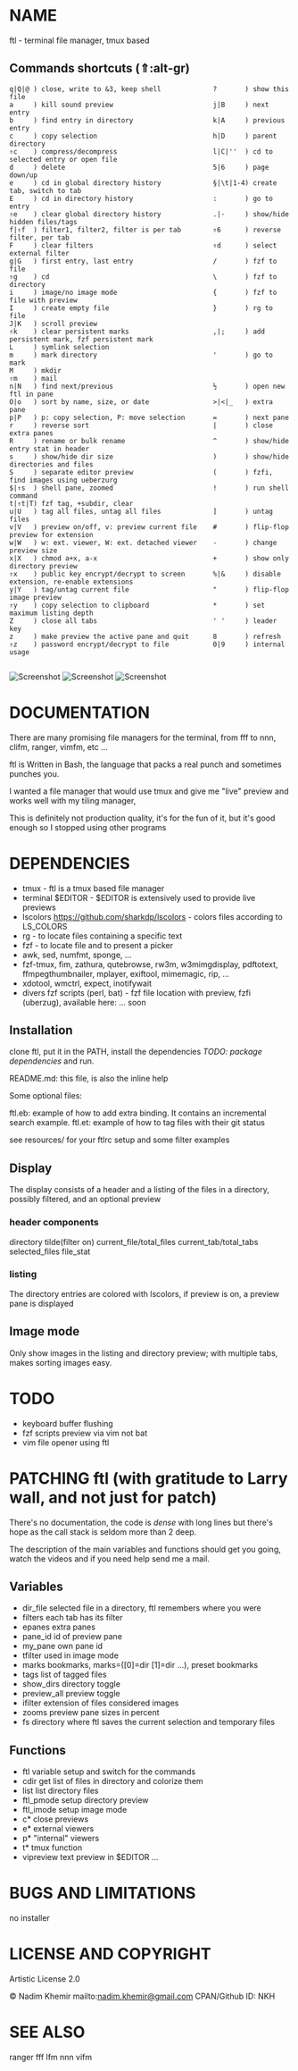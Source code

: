 # NAME

ftl - terminal file manager, tmux based

## Commands shortcuts (⇑:alt-gr)
```
q|Q|@ ) close, write to &3, keep shell             ?       ) show this file
a     ) kill sound preview                         j|B     ) next entry
b     ) find entry in directory                    k|A     ) previous entry
c     ) copy selection                             h|D     ) parent directory
⇑c    ) compress/decompress                        l|C|''  ) cd to selected entry or open file
d     ) delete                                     5|6     ) page down/up
e     ) cd in global directory history             §|\t|1-4) create tab, switch to tab
E     ) cd in directory history                    :       ) go to entry
⇑e    ) clear global directory history             .|·     ) show/hide hidden files/tags               
f|⇑f  ) filter1, filter2, filter is per tab        ⇑6      ) reverse filter, per tab
F     ) clear filters                              ⇑d      ) select external filter
g|G   ) first entry, last entry                    /       ) fzf to file
⇑g    ) cd                                         \       ) fzf to directory
i     ) image/no image mode                        {       ) fzf to file with preview
I     ) create empty file                          }       ) rg to file
J|K   ) scroll preview                             
⇑k    ) clear persistent marks                     ,|;     ) add persistent mark, fzf persistent mark
L     ) symlink selection                          
m     ) mark directory                             '       ) go to mark
M     ) mkdir                                      
⇑m    ) mail
n|N   ) find next/previous                         ½       ) open new ftl in pane
O|o   ) sort by name, size, or date                >|<|_   ) extra pane
p|P   ) p: copy selection, P: move selection       =       ) next pane
r     ) reverse sort                               |       ) close extra panes
R     ) rename or bulk rename                      ^       ) show/hide entry stat in header
s     ) show/hide dir size                         )       ) show/hide directories and files
S     ) separate editor preview                    (       ) fzfi, find images using ueberzurg 
$|⇑s  ) shell pane, zoomed                         !       ) run shell command
t|⇑t|T) fzf tag, +subdir, clear                    
u|U   ) tag all files, untag all files             ]       ) untag files 
v|V   ) preview on/off, v: preview current file    #       ) flip-flop preview for extension
w|W   ) w: ext. viewer, W: ext. detached viewer    -       ) change preview size
x|X   ) chmod a+x, a-x                             +       ) show only directory preview
⇑x    ) public key encrypt/decrypt to screen       %|&     ) disable extension, re-enable extensions
y|Y   ) tag/untag current file                     "       ) flip-flop image preview
⇑y    ) copy selection to clipboard                *       ) set maximum listing depth
Z     ) close all tabs                             ' '     ) leader key
z     ) make preview the active pane and quit      8       ) refresh
⇑z    ) password encrypt/decrypt to file           0|9     ) internal usage
                                                  
```

![Screenshot](https://raw.github.com/nkh/ftl/master/screenshots/ftl.png)
![Screenshot](https://raw.github.com/nkh/ftl/master/screenshots/image_preview.png)
![Screenshot](https://raw.github.com/nkh/ftl/master/screenshots/tiled.png)

# DOCUMENTATION

There are many promising file managers for the terminal, from fff to nnn, clifm, ranger, vimfm, etc ... 

ftl is Written in Bash, the language that packs a real punch and sometimes punches you.

I wanted a file manager that would use tmux and give me "live" preview and works well with my tiling manager,

This is definitely not production quality, it's for the fun of it, but it's good enough so I stopped using other programs

# DEPENDENCIES

- tmux     - ftl is a tmux based file manager
- terminal $EDITOR - $EDITOR is extensively used to provide live previews
- lscolors <https://github.com/sharkdp/lscolors> - colors files according to LS_COLORS
- rg       - to locate files containing a specific text
- fzf      - to locate file and to present a picker
- awk, sed, numfmt, sponge, ...
- fzf-tmux, fim, zathura, qutebrowse, rw3m, w3mimgdisplay, pdftotext, ffmpegthumbnailer, mplayer, exiftool, mimemagic, rip, ...
- xdotool, wmctrl, expect, inotifywait
- divers fzf scripts (perl, bat) - fzf file location with preview, fzfi (uberzug), available here: ... soon

## Installation

clone ftl, put it in the PATH, install the dependencies *TODO: package dependencies* and run.

README.md: this file, is also the inline help

Some optional files:

ftl.eb: example of how to add extra binding. It contains an incremental search example.
ftl.et: example of how to tag files with their git status

see resources/ for your ftlrc setup and some filter examples

## Display

The display consists of a header and a listing of the files in a directory, possibly filtered, and an optional preview

### header components

directory tilde(filter on) current_file/total_files current_tab/total_tabs selected_files file_stat

### listing

The directory entries are colored with lscolors, if preview is on, a preview pane is displayed

## Image mode

Only show images in the listing and directory preview; with multiple tabs, makes sorting images easy.

# TODO

- keyboard buffer flushing
- fzf scripts preview via vim not bat
- vim file opener using ftl
 
# PATCHING ftl (with gratitude to Larry wall, and not just for patch)

There's no documentation, the code is *dense* with long lines but there's hope as
the call stack is seldom more than 2 deep.

The description of the main variables and functions should get you going, watch the
videos and if you need help send me a mail.

## Variables

- dir_file    selected file in a directory, ftl remembers where you were
- filters     each tab has its filter
- epanes      extra panes 
- pane_id     id of preview pane
- my_pane     own pane id
- tfilter     used in image mode
- marks       bookmarks, marks=([0]=dir [1]=dir ...), preset bookmarks
- tags        list of tagged files
- show_dirs   directory toggle
- preview_all preview toggle
- ifilter     extension of files considered images
- zooms       preview pane sizes in percent
- fs          directory where ftl saves the current selection and temporary files

## Functions

- ftl       variable setup and switch for the commands
- cdir      get list of files in directory and colorize them
- list      list directory files
- ftl_pmode setup directory preview
- ftl_imode setup image mode
- c*        close previews
- e*        external viewers
- p*        "internal" viewers
- t*        tmux function
- vipreview text preview in $EDITOR
...

# BUGS AND LIMITATIONS

no installer

# LICENSE AND COPYRIGHT

Artistic License 2.0

© Nadim Khemir
mailto:nadim.khemir@gmail.com
CPAN/Github ID: NKH

# SEE ALSO

ranger
fff
lfm
nnn
vifm

